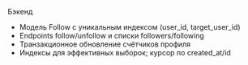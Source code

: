 Бэкенд
- Модель Follow с уникальным индексом (user_id, target_user_id)
- Endpoints follow/unfollow и списки followers/following
- Транзакционное обновление счётчиков профиля
- Индексы для эффективных выборок; курсор по created_at/id
